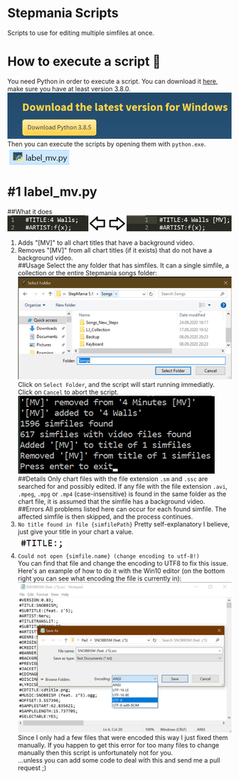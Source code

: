 # Stepmania Scripts
Scripts to use for editing multiple simfiles at once.
# How to execute a script :rocket:
You need Python in order to execute a script.
You can download it [here](https://www.python.org/downloads/), make sure you have at least version 3.8.0.  
[![python_download](docs/python_download.png?raw=true)](#)
Then you can execute the scripts by opening them with `python.exe`.  
![example script file](docs/example_script_file.png?raw=true) 

# #1 label_mv.py
##What it does
![example result](docs/example_results.png?raw=true) 
1. Adds "[MV]" to all chart titles that have a background video.  
2. Removes "[MV]" from all chart titles (if it exists) that do not have a background video.  
##Usage
Select the any folder that has simfiles. It can a single simfile, a collection or the entire Stepmania songs folder:
![Folder selection](docs/folder_selection.png?raw=true) 
Click on `Select Folder`, and the script will start running immediatly.  
Click on `Cancel` to abort the script.  
![example output](docs/example_output.png?raw=true "Example output")  
##Details
Only chart files with the file extension `.sm` and `.ssc` are searched for and possibly edited. If any file with the file extension `.avi`, `.mpeg`, `.mpg` or `.mp4` (case-insensitive) is found in the same folder as the chart file, it is assumed that the simfile has a background video.
##Errors
All problems listed here can occur for each found simfile. The affected simfile is then skipped, and the process continues.
1. `No title found in file {simfilePath}`
Pretty self-explanatory I believe, just give your title in your chart a value.  
![Missing title](docs/missing_title.png?raw=true) 
1. `Could not open {simfile.name} (change encoding to utf-8!)`  
You can find that file and change the encoding to UTF8 to fix this issue.  
Here's an example of how to do it with the Win10 editor (on the bottom right you can see what encoding the file is currently in):
![Save with UTF8 encoding](docs/save_with_utf8.png?raw=true "Title") 
Since I only had a few files that were encoded this way I just fixed them manually. If you happen to get this error for too many files to change manually then this script is unfortunately not for you.   
 ...unless you can add some code to deal with this and send me a pull request ;)
